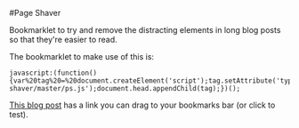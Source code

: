 #Page Shaver

Bookmarklet to try and remove the distracting elements in long blog posts so that they're easier to read.

The bookmarklet to make use of this is:
```
javascript:(function(){var%20tag%20=%20document.createElement('script');tag.setAttribute('type','text/javascript');tag.setAttribute('src','//rawgit.com/thaggie/page-shaver/master/ps.js');document.head.appendChild(tag);})();
```

[This blog post](http://thaggie.github.io/2014/12/30/page-shaver.html) has a link you can drag to your bookmarks bar (or click to test).
